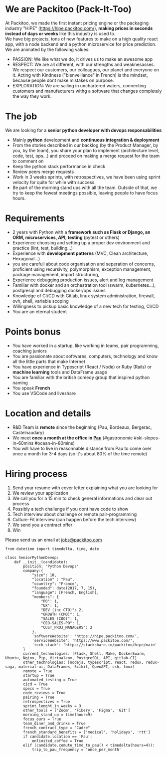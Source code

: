 # We are Packitoo (Pack-It-Too)

At Packitoo, we made the first instant pricing engine or the packaging industry "HIPE" (https://hipe.packitoo.com/), **making prices in seconds instead of days or weeks** like this industry is used to.<br/>
We have big projects, tons of new features to make on a high quality react app, with a node backend and a python microservice for price prediction.
We are animated by the following values:

* PASSION: We like what we do, it drives us to make an awesome app
* RESPECT: We are all different, with our strengths and weaknesasses. We respect our customers, our colleagues, our planet and everyone on it. Acting with Kindness ("bienveillance" in French) is the mindset, because people dont make mistakes on purpose.
* EXPLORATION: We are sailing in unchartered waters, connecting customers and manufacturers withg a software that changes completely the way they work.

# The job

We are looking for a **senior python developer with devops responsabilities**

* Mainly **python** development and **continuous integration & deployment**
* From the stories described in our backlog (by the Product Manager, by you, by the team), you share your plan to implement (architecture level, code, test, ops...)  and proceed on making a merge request for the team to comment on
* Keep the python stack performance in check
* Review peers merge requests
* Work in 3 weeks sprints, with retrospectives, we have been using sprint velocity for quite for while with success.
* Be part of the morning stand ups with all the team. Outside of that, we try to keep the fewest meetings possible, leaving people to have focus hours.

# Requirements

* 2 years with Python with a **framework such as Flask or Django, an ORM, microservices, API, testing** (pytest or others)
* Experience choosing and setting up a proper dev environment and practice (lint, test, building...)
* Experience with **development patterns** (MVC, Clean architecture, Hexagonal...)
* you are carefull about code organisation and seperation of concerns, proficient using recursivity, polymorphism, exception management, package management, import structuring,
* Experience debugging production issues, alert and log management
* Familiar with docker and an orchestration tool (swarm, kubernetes...), postgresql and debugging docker/ops issues
* Knowledge of CI/CD with Gitlab, linux system administration, firewall, ovh, shell, variable scoping
* Willingness to pickup basic knowledge of a new tech  for testing, CI/CD 
* You are an eternal student

# Points bonus

* You have worked in a startup, like working in teams, pair programming, coaching juniors
* You are passionate about softwares, computers, technology and know all the little parts that make Internet
* You have experience in Typescript (React / Node) or Ruby (Rails) or **machine learning** tools and DataFrame usage
* You are familiar with the british comedy group that inspired python naming
* You speak **French**
* You use VSCode and liveshare

# Location and details

* R&D Team is **remote** since the beginning (Pau, Bordeaux, Bergerac, Castelnaudary)
* We meet **once a month at the office in [Pau](https://en.wikipedia.org/wiki/Pau,_Pyr%C3%A9n%C3%A9es-Atlantiques)** (#gastronomie #ski-slopes-in-60mins #ocean-in-80mins)
* You will have to live in reasonnable distance from Pau to come over once a month for 3-4 days (so it's about 80% of the time remote)

# Hiring process

1. Send your resume with cover letter explaining what you are looking for
2. We review your application
3. We call you for a 15 min to check general informations and clear out process
4. Possibly a tech challenge if you dont have code to show
5. Tech interview about challenge or remote pair-programming
6. Culture-Fit interview (can happen before the tech interview)
7. We send you a contract offer
8. Win

Please send us an email at jobs@packitoo.com

```
from datetime import timedelta, time, date

class SeniorPythonDevop:
    def __init__(candidate):
        position: 'Python Devops'
        company:{
            "size": 10,
            "location" : "Pau",
            "counttry": "France",
            "founded": date(2017, 7, 15),
            "language": [French, English],
            "members": {
                "PO": 1,
                "UX": 1,
                "DEV (inc CTO)": 2,
                "GROWTH (CMO)": 1,
                "SALES (COO)": 1,
                "CEO-SALES-PO": 1,
                "CUST_PROJ_MANAGERS": 2
            },
            'softwareWebsite': 'https://hipe.packitoo.com/',
            'serviceWebsite': 'https://www.packitoo.com/',
            'tech_stack': 'https://stackshare.io/packitoo/hipe/main'
        }
        current_technologies: [Flask, Shell, Make, DockerSwarm, Ubuntu, Nginx, Pip, Virtualenv, PostgreSQL, API, gitlab-CI]
        other_technologies: [nodejs, typescript, react, redux, redux-saga, material-ui, DataFrames, Scikit, OpenAPI, ssh, tmux]
        remote = True
        startup = True
        automated_testing = True
        cicd = True
        specs = True
        code_reviews = True
        pairing = True
        retrospectives = True
        sprint_lenght_in_weeks = 3
        other_tools = ['Zoom', 'Fibery', 'Figma', 'Git']
        morning_stand_up = time(hour=9)
        focus_ours = True
        team_diner_and_drinks = True
        french_contract_type = "Cadre"
        french_standard_benefits = ['medical', 'holidays', 'rtt']
        if candidate.location == 'Pau':
            unlimited_coffee = True
        elif (candidate.comute_time_to_pau() < timedelta(hours=4)):
            trip_to_pau_frequency = 'once_per_month'
```
